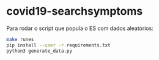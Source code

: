 # covid19-searchsymptoms

Para rodar o script que popula o ES com dados aleatórios:

```bash
make runes
pip install --user -r requirements.txt
python3 generate_data.py
```
